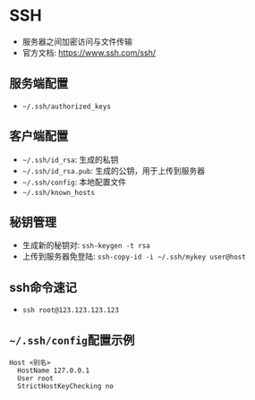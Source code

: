 # SSH

- 服务器之间加密访问与文件传输
- 官方文档: <https://www.ssh.com/ssh/>

## 服务端配置

- `~/.ssh/authorized_keys`


## 客户端配置

- `~/.ssh/id_rsa`: 生成的私钥
- `~/.ssh/id_rsa.pub`: 生成的公钥，用于上传到服务器
- `~/.ssh/config`: 本地配置文件
- `~/.ssh/known_hosts`


## 秘钥管理

- 生成新的秘钥对: `ssh-keygen -t rsa`
- 上传到服务器免登陆: `ssh-copy-id -i ~/.ssh/mykey user@host`

## ssh命令速记

- `ssh root@123.123.123.123`

## `~/.ssh/config`配置示例

```
Host <别名>
  HostName 127.0.0.1
  User root
  StrictHostKeyChecking no
```
